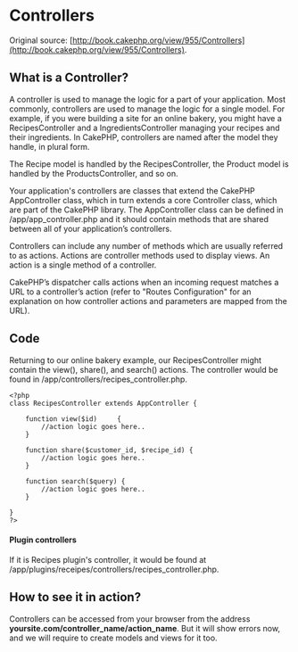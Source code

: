 # Controllers

Original source: [http://book.cakephp.org/view/955/Controllers](http://book.cakephp.org/view/955/Controllers).

## What is a Controller?

A controller is used to manage the logic for a part of your application. Most commonly, controllers are used to manage the logic for a single model. For example, if you were building a site for an online bakery, you might have a RecipesController and a IngredientsController managing your recipes and their ingredients. In CakePHP, controllers are named after the model they handle, in plural form.

The Recipe model is handled by the RecipesController, the Product model is handled by the ProductsController, and so on.

Your application's controllers are classes that extend the CakePHP AppController class, which in turn extends a core Controller class, which are part of the CakePHP library. The AppController class can be defined in /app/app_controller.php and it should contain methods that are shared between all of your application’s controllers.

Controllers can include any number of methods which are usually referred to as actions. Actions are controller methods used to display views. An action is a single method of a controller.

CakePHP’s dispatcher calls actions when an incoming request matches a URL to a controller’s action (refer to "Routes Configuration" for an explanation on how controller actions and parameters are mapped from the URL).

## Code

Returning to our online bakery example, our RecipesController might contain the view(), share(), and search() actions. The controller would be found in /app/controllers/recipes\_controller.php.

    <?php
    class RecipesController extends AppController {
        
        function view($id)     {
            //action logic goes here..
        }
        
        function share($customer_id, $recipe_id) {
            //action logic goes here..
        }
        
        function search($query) {
            //action logic goes here..
        }
    
    }
    ?>

#### Plugin controllers

If it is Recipes plugin's controller, it would be found at /app/plugins/receipes/controllers/recipes\_controller.php.

## How to see it in action?

Controllers can be accessed from your browser from the address **yoursite.com/controller\_name/action\_name**. But it will show errors now, and we will require to create models and views for it too.